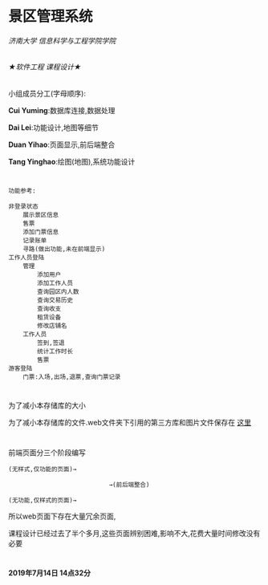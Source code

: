 # 景区管理系统
###### 济南大学 信息科学与工程学院学院 
###### ★软件工程 课程设计★
小组成员分工(字母顺序):

__Cui Yuming__:数据库连接,数据处理

__Dai Lei__:功能设计,地图等细节

__Duan Yihao__:页面显示,前后端整合

__Tang Yinghao__:绘图(地图),系统功能设计
#
```
功能参考:

非登录状态
	展示景区信息
	售票
	添加门票信息
	记录账单
	寻路(做出功能,未在前端显示)
工作人员登陆
	管理
		添加用户
		添加工作人员
		查询园区内人数
		查询交易历史
		查询收支
		租赁设备
        修改店铺名
	工作人员
		签到,签退
		统计工作时长
		售票
游客登陆
	门票:入场,出场,退票,查询门票记录
```
#
为了减小本存储库的大小

为了减小本存储库的文件.web文件夹下引用的第三方库和图片文件保存在
[这里](https://github.com/cym2018/My_Tools/tree/master/File)
#
前端页面分三个阶段编写

    (无样式,仅功能的页面)→

                                →(前后端整合)

    (无功能,仅样式的页面)→



所以web页面下存在大量冗余页面,

课程设计已经过去了半个多月,这些页面辨别困难,影响不大,花费大量时间修改没有必要
#

#### 2019年7月14日 14点32分

